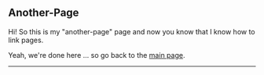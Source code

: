 ## Another-Page


Hi! So this is my "another-page" page and now you know that I know how to link pages.

Yeah, we're done here ... so go back to the [main page](./index.md).

* * *

